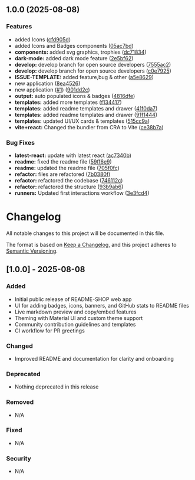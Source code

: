 ## 1.0.0 (2025-08-08)

### Features

* added Icons ([cfd905d](https://github.com/narainkarthikv/readme-shop/commit/cfd905de0d470c21019ee223db02e42877eb7338))
* added Icons and Badges components ([05ac7bd](https://github.com/narainkarthikv/readme-shop/commit/05ac7bd15c09f461a7dcfe992c09263dd223ad36))
* **components:** added svg graphics, trophies ([dc71834](https://github.com/narainkarthikv/readme-shop/commit/dc7183435518a585caf70acf7c368b51e783bd85))
* **dark-mode:** added dark mode feature ([2e5bf62](https://github.com/narainkarthikv/readme-shop/commit/2e5bf62dc072b225737f42cb2a40a19af67f2228))
* **develop:** develop branch for open source developers ([7555ac2](https://github.com/narainkarthikv/readme-shop/commit/7555ac286cf25592ccd0e95186a0cb44a044362d))
* **develop:** develop branch for open source developers ([c0e7925](https://github.com/narainkarthikv/readme-shop/commit/c0e7925a9ec34222fb6478f4c32d4844ee0e9226))
* **ISSUE-TEMPLATE:** added feature,bug & other ([a5e8629](https://github.com/narainkarthikv/readme-shop/commit/a5e8629378e305e29c36f5166dbc50524a6dca02))
* new application ([8ea4526](https://github.com/narainkarthikv/readme-shop/commit/8ea4526aa6553c5e67aeb661dcdc3ee0b0688caf))
* new application ([#1](https://github.com/narainkarthikv/readme-shop/issues/1)) ([901dd2c](https://github.com/narainkarthikv/readme-shop/commit/901dd2c428ebae110465a3b89fc7eae4c924f260))
* **output:** auto populated icons & badges ([4816dfe](https://github.com/narainkarthikv/readme-shop/commit/4816dfe6682126f4182bffd16931629fc1ada112))
* **templates:** added more templates ([f134417](https://github.com/narainkarthikv/readme-shop/commit/f134417061774eb8285a1bc02d48c8c72c5bd097))
* **templates:** added readme templates and drawer ([41f0da7](https://github.com/narainkarthikv/readme-shop/commit/41f0da7f48d21dcb9c7d07ce9daf485a11a3e6f5))
* **templates:** added readme templates and drawer ([91f1444](https://github.com/narainkarthikv/readme-shop/commit/91f1444249c52215d039a97d538dc2398efa20a8))
* **templates:** updated UI/UX cards & templates ([515cc9a](https://github.com/narainkarthikv/readme-shop/commit/515cc9acc71386a3452f9c38bb4c5dfba5d49aee))
* **vite+react:** Changed the bundler from CRA to Vite ([ce38b7a](https://github.com/narainkarthikv/readme-shop/commit/ce38b7ada191749bbc201b43e33e5ed0ccb8c4a9))

### Bug Fixes

* **latest-react:** update with latest react ([ac7340b](https://github.com/narainkarthikv/readme-shop/commit/ac7340b340e81ccdf8092e70c6f628c970557a18))
* **readme:** fixed the readme file ([59ff6e9](https://github.com/narainkarthikv/readme-shop/commit/59ff6e9a156292d39e8d686b0b5411abd96bdb63))
* **readme:** updated the readme file ([705f0fc](https://github.com/narainkarthikv/readme-shop/commit/705f0fcfbec611e760a2a65344cef50355c0004c))
* **refactor:** files are refactored ([7b0380f](https://github.com/narainkarthikv/readme-shop/commit/7b0380f34748037f6b48b51c43f591b89dc36a93))
* **refactor:** refactored the codebase ([746112c](https://github.com/narainkarthikv/readme-shop/commit/746112cafa5fb02b3318ab39930dcbfb7e5ad384))
* **refactor:** refactored the structure ([93b9ab6](https://github.com/narainkarthikv/readme-shop/commit/93b9ab637510b5707a0b6365f6081f7492b62d57))
* **runners:** Updated first interactions workflow ([3e3fcd4](https://github.com/narainkarthikv/readme-shop/commit/3e3fcd445898c71193bedee10f7f129bd27e661c))

# Changelog

All notable changes to this project will be documented in this file.

The format is based on [Keep a Changelog](https://keepachangelog.com/en/1.0.0/), and this project adheres to [Semantic Versioning](https://semver.org/spec/v2.0.0.html).

## [1.0.0] - 2025-08-08

### Added

- Initial public release of README-SHOP web app
- UI for adding badges, icons, banners, and GitHub stats to README files
- Live markdown preview and copy/embed features
- Theming with Material UI and custom theme support
- Community contribution guidelines and templates
- CI workflow for PR greetings

### Changed

- Improved README and documentation for clarity and onboarding

### Deprecated

- Nothing deprecated in this release

### Removed

- N/A

### Fixed

- N/A

### Security

- N/A
